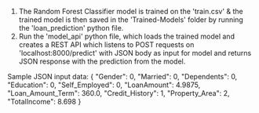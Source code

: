 1. The Random Forest Classifier model is trained on the 'train.csv' & the trained model is then saved in the 'Trained-Models' folder by running the 'loan_prediction' python file.
2. Run the 'model_api' python file, which loads the trained model and creates a REST API which listens to POST requests on 'localhost:8000/predict' with JSON body as input for model and returns JSON response with the prediction from the model.

Sample JSON input data:
{
"Gender": 0,
"Married": 0,
"Dependents": 0,
"Education": 0,
"Self_Employed": 0,
"LoanAmount": 4.9875,
"Loan_Amount_Term": 360.0,
"Credit_History": 1,
"Property_Area": 2,
"TotalIncome": 8.698
}
